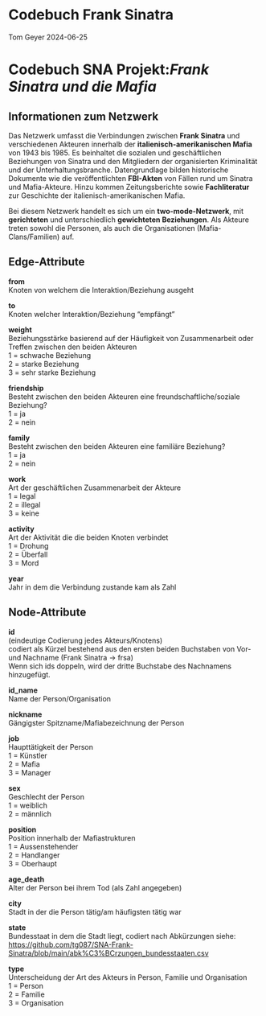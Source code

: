 Codebuch Frank Sinatra
================
Tom Geyer
2024-06-25

# Codebuch SNA Projekt:*Frank Sinatra und die Mafia*

## Informationen zum Netzwerk

Das Netzwerk umfasst die Verbindungen zwischen **Frank Sinatra** und
verschiedenen Akteuren innerhalb der **italienisch-amerikanischen
Mafia** von 1943 bis 1985. Es beinhaltet die sozialen und geschäftlichen Beziehungen von
Sinatra und den Mitgliedern der organisierten Kriminalität und der Unterhaltungsbranche.
Datengrundlage bilden historische Dokumente wie die veröffentlichten
**FBI-Akten** von Fällen rund um Sinatra und Mafia-Akteure. Hinzu kommen
Zeitungsberichte sowie **Fachliteratur** zur Geschichte der
italienisch-amerikanischen Mafia.

Bei diesem Netzwerk handelt es sich um ein **two-mode-Netzwerk**, mit
**gerichteten** und unterschiedlich **gewichteten Beziehungen**. Als
Akteure treten sowohl die Personen, als auch die Organisationen
(Mafia-Clans/Familien) auf.

## Edge-Attribute

**from**  
Knoten von welchem die Interaktion/Beziehung ausgeht

**to**  
Knoten welcher Interaktion/Beziehung “empfängt”

**weight**  
Beziehungsstärke basierend auf der Häufigkeit von Zusammenarbeit oder
Treffen zwischen den beiden Akteuren  
1 = schwache Beziehung  
2 = starke Beziehung  
3 = sehr starke Beziehung  

**friendship**  
Besteht zwischen den beiden Akteuren eine freundschaftliche/soziale Beziehung?  
1 = ja  
2 = nein  

**family**  
Besteht zwischen den beiden Akteuren eine familiäre Beziehung?  
1 = ja  
2 = nein  
  
**work**  
Art der geschäftlichen Zusammenarbeit der Akteure  
1 = legal  
2 = illegal  
3 = keine  

**activity**  
Art der Aktivität die die beiden Knoten verbindet  
1 = Drohung  
2 = Überfall  
3 = Mord

**year**  
Jahr in dem die Verbindung zustande kam als Zahl

## Node-Attribute

**id**  
(eindeutige Codierung jedes Akteurs/Knotens)  
codiert als Kürzel bestehend aus den ersten beiden Buchstaben von Vor-
und Nachname (Frank Sinatra -\> frsa) <br>
Wenn sich ids doppeln, wird der dritte Buchstabe des Nachnamens hinzugefügt.

**id_name**  
Name der Person/Organisation

**nickname**  
Gängigster Spitzname/Mafiabezeichnung der Person

**job**  
Haupttätigkeit der Person  
1 = Künstler  
2 = Mafia  
3 = Manager  

**sex**  
Geschlecht der Person  
1 = weiblich  
2 = männlich

**position**  
Position innerhalb der Mafiastrukturen  
1 = Aussenstehender  
2 = Handlanger  
3 = Oberhaupt

**age_death**  
Alter der Person bei ihrem Tod (als Zahl angegeben)

**city**  
Stadt in der die Person tätig/am häufigsten tätig war

**state**  
Bundesstaat in dem die Stadt liegt, codiert nach Abkürzungen siehe:  
<https://github.com/tg087/SNA-Frank-Sinatra/blob/main/abk%C3%BCrzungen_bundesstaaten.csv>

**type**  
Unterscheidung der Art des Akteurs in Person, Familie und Organisation  
1 = Person  
2 = Familie  
3 = Organisation
